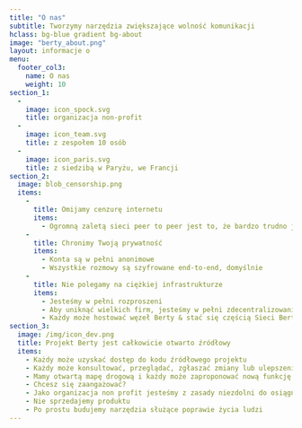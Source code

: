 ```yaml
---
title: "O nas"
subtitle: Tworzymy narzędzia zwiększające wolność komunikacji
hclass: bg-blue gradient bg-about
image: "berty_about.png"
layout: informacje o
menu:
  footer_col3:
    name: O nas
    weight: 10
section_1:
  - 
    image: icon_spock.svg
    title: organizacja non-profit
  - 
    image: icon_team.svg
    title: z zespołem 10 osób
  - 
    image: icon_paris.svg
    title: z siedzibą w Paryżu, we Francji
section_2:
  image: blob_censorship.png
  items:
    - 
      title: Omijamy cenzurę internetu
      items:
        - Ogromną zaletą sieci peer to peer jest to, że bardzo trudno jest zapobiec jej rozprzestrzenianiu się
    - 
      title: Chronimy Twoją prywatność
      items:
        - Konta są w pełni anonimowe
        - Wszystkie rozmowy są szyfrowane end-to-end, domyślnie
    - 
      title: Nie polegamy na ciężkiej infrastrukturze
      items:
        - Jesteśmy w pełni rozproszeni
        - Aby uniknąć wielkich firm, jesteśmy w pełni zdecentralizowani
        - Każdy może hostować węzeł Berty & stać się częścią Sieci Berty
section_3:
  image: /img/icon_dev.png
  title: Projekt Berty jest całkowicie otwarto źródłowy
  items:
    - Każdy może uzyskać dostęp do kodu źródłowego projektu
    - Każdy może konsultować, przeglądać, zgłaszać zmiany lub ulepszenia, zgłaszać błędy, przeprowadzać audyty bezpieczeństwa...
    - Mamy otwartą mapę drogową i każdy może zaproponować nową funkcję
    - Chcesz się zaangażować?
    - Jako organizacja non profit jesteśmy z zasady niezdolni do osiągnięcia zysku
    - Nie sprzedajemy produktu
    - Po prostu budujemy narzędzia służące poprawie życia ludzi
---
```


